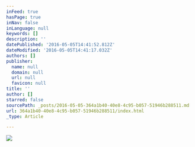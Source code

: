 ```yaml
---
inFeed: true
hasPage: true
inNav: false
inLanguage: null
keywords: []
description: ''
datePublished: '2016-05-05T14:41:52.812Z'
dateModified: '2016-05-05T14:41:17.032Z'
authors: []
publisher:
  name: null
  domain: null
  url: null
  favicon: null
title: ''
author: []
starred: false
sourcePath: _posts/2016-05-05-364a1b40-40e8-4c95-b057-51946b288511.md
url: 364a1b40-40e8-4c95-b057-51946b288511/index.html
_type: Article

---
```

![](https://the-grid-user-content.s3-us-west-2.amazonaws.com/07ccd816-b642-4841-b55b-779acc06af41.png)